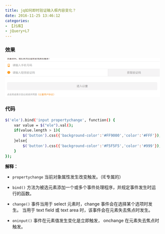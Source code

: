 ```yaml
---
title: jq如何即时验证输入框内容变化？
date: 2016-11-25 13:46:12
categories:
- 【JS库】
- jQuery+L7
---
```


### 效果
![](/assets/l7/3.gif)

<!--more-->

### 代码
``` bash
$('ele').bind('input propertychange', function() {
    var value = $("ele").val();
    if(value.length > 1){
        $('button').css({'background-color':'#FF9000','color':'#FFF'});
    }else{
        $('button').css({'background-color':'#F5F5F5','color':'#999'});
    }
});
```
**解释：**
- `propertychange` 当前对象属性发生改变触发。（IE专属的）

- `bind()`    方法为被选元素添加一个或多个事件处理程序，并规定事件发生时运行的函数。
- `change()`  事件当用于 select 元素时，change 事件会在选择某个选项时发生。
              当用于 text field 或 text area 时，该事件会在元素失去焦点时发生。

- `oninput()` 事件在元素值发生变化是立即触发， onchange 在元素失去焦点时触发。
